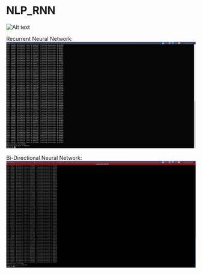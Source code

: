 # NLP_RNN

![Alt text](/relative/path/to/img.jpg?raw=true "Optional Title")


Recurrent Neural Network: 
![alt text](https://github.com/mlkorra/NLP_RNN/raw/master/img/RNN_Test.png "RNN")


Bi-Directional Neural Network:
![alt text](https://github.com/mlkorra/NLP_RNN/raw/master/img/rnn_lstm.png "LSTM")
